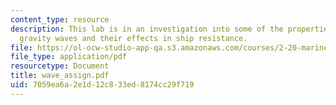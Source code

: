 ```yaml
---
content_type: resource
description: This lab is in an investigation into some of the properties of surface
  gravity waves and their effects in ship resistance.
file: https://ol-ocw-studio-app-qa.s3.amazonaws.com/courses/2-20-marine-hydrodynamics-13-021-spring-2005/7059ea6a2e1d12c833ed8174cc29f719_wave_assign.pdf
file_type: application/pdf
resourcetype: Document
title: wave_assign.pdf
uid: 7059ea6a-2e1d-12c8-33ed-8174cc29f719
---
```


